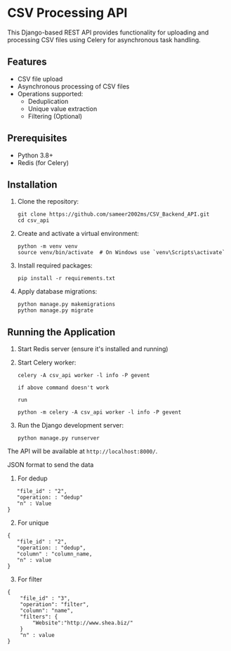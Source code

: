 # CSV Processing API

This Django-based REST API provides functionality for uploading and processing CSV files using Celery for asynchronous task handling.

## Features

- CSV file upload
- Asynchronous processing of CSV files
- Operations supported:
  - Deduplication
  - Unique value extraction
  - Filtering (Optional)

## Prerequisites

- Python 3.8+
- Redis (for Celery)

## Installation

1. Clone the repository:
   ```
   git clone https://github.com/sameer2002ms/CSV_Backend_API.git
   cd csv_api
   ```

2. Create and activate a virtual environment:
   ```
   python -m venv venv
   source venv/bin/activate  # On Windows use `venv\Scripts\activate`
   ```

3. Install required packages:
   ```
   pip install -r requirements.txt
   ```

4. Apply database migrations:
   ```
   python manage.py makemigrations
   python manage.py migrate
   ```

## Running the Application

1. Start Redis server (ensure it's installed and running)

2. Start Celery worker:
   ```
   celery -A csv_api worker -l info -P gevent

   if above command doesn't work

   run 

   python -m celery -A csv_api worker -l info -P gevent
   ```

3. Run the Django development server:
   ```
   python manage.py runserver
   ```

The API will be available at `http://localhost:8000/`.




JSON format to send the data 

1. For dedup
```
   "file_id" : "2",
   "operation: : "dedup"
   "n" : Value
}
```

2. For unique
```
{
   "file_id" : "2",
   "operation: : "dedup",
   "column" : "column_name,
   "n" : value
}
```
3. For filter
```
{
    "file_id" : "3",
    "operation": "filter",
    "column": "name",
    "filters": {
        "Website":"http://www.shea.biz/"
    }
    "n" : value
}
```
